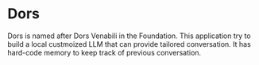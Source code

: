 # Dors
Dors is named after Dors Venabili in the Foundation.
This application try to build a local custmoized LLM that can provide tailored conversation.
It has hard-code memory to keep track of previous conversation.
